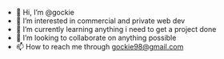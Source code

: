 - 👋 Hi, I’m @gockie
- 👀 I’m interested in commercial and private web dev
- 🌱 I’m currently learning anything i need to get a project done
- 💞️ I’m looking to collaborate on anything possible
- 📫 How to reach me through gockie98@gmail.com

<!---
gockie/gockie is a ✨ special ✨ repository because its `README.md` (this file) appears on your GitHub profile.
You can click the Preview link to take a look at your changes.
--->
